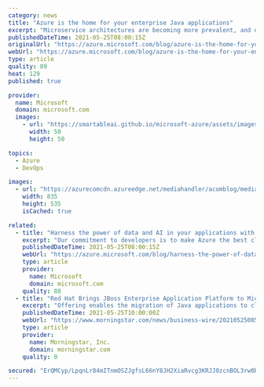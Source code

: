 ```yaml
---
category: news
title: "Azure is the home for your enterprise Java applications"
excerpt: "Microservice architectures are becoming more prevalent, and developers are building more applications on cloud platforms using containers and managed services. The Java ecosystem is complex and running Java applications in the cloud at an enterprise scale can be challenging. Our customers are asking"
publishedDateTime: 2021-05-25T08:00:15Z
originalUrl: "https://azure.microsoft.com/blog/azure-is-the-home-for-your-enterprise-java-applications/"
webUrl: "https://azure.microsoft.com/blog/azure-is-the-home-for-your-enterprise-java-applications/"
type: article
quality: 89
heat: 129
published: true

provider:
  name: Microsoft
  domain: microsoft.com
  images:
    - url: "https://smartableai.github.io/microsoft-azure/assets/images/organizations/microsoft.com-50x50.jpg"
      width: 50
      height: 50

topics:
  - Azure
  - DevOps

images:
  - url: "https://azurecomcdn.azureedge.net/mediahandler/acomblog/media/Default/blog/a75a5934-9ad7-4972-b99e-ea0431bf66d7.png"
    width: 835
    height: 535
    isCached: true

related:
  - title: "Harness the power of data and AI in your applications with Azure"
    excerpt: "Our commitment to developers is to make Azure the best cloud for developing intelligent applications that harness the power of data and AI. At Microsoft Build, we are announcing several exciting new capabilities and offers that make it easy and cost-effective for developers to get started with Azure"
    publishedDateTime: 2021-05-25T08:00:15Z
    webUrl: "https://azure.microsoft.com/blog/harness-the-power-of-data-and-ai-in-your-applications-with-azure/"
    type: article
    provider:
      name: Microsoft
      domain: microsoft.com
    quality: 88
  - title: "Red Hat Brings JBoss Enterprise Application Platform to Microsoft Azure, Easing Shift to the Cloud for Traditional Java Applications"
    excerpt: "Offering enables the migration of Java applications to cloud environments Red Hat, Inc., the world's leading provider of open source solutions, today announced Red Hat JBoss Enterprise Application Platform (JBoss EAP) on Microsoft Azure,"
    publishedDateTime: 2021-05-25T10:00:00Z
    webUrl: "https://www.morningstar.com/news/business-wire/20210525005305/red-hat-brings-jboss-enterprise-application-platform-to-microsoft-azure-easing-shift-to-the-cloud-for-traditional-java-applications"
    type: article
    provider:
      name: Morningstar, Inc.
      domain: morningstar.com
    quality: 0

secured: "ErQMCyp/LpqnLr84mITnmOSZJgfsL66nY8JH2XiaRvcg3KRJJ0zcnBOL3rw0bUnfyALkf8nVl1/yRsadGhMDRgUzeff6r0r4coZ1b+JB9LeZ5P+ZK/HFcxKY/F/AtIm8to1IQDas4xCqPn4qMfYGJaHhJB72KF2n1s6G+iYz7odFZtqB3T+gf1KiEQC7mAh9vtr7vLyHgqskNG6x0/x6QWTnMJCFr4hW8kVLUJWChumH6nqLZJwsX/slv7vyzRnXV6rhCCN11eADaOhI8Mb7MGVFmTBWYS2BPVxv5VhUraqVbclIbVJEHTcExnOvE8V53pQ2gM0Y4tNJI3Fi4mwKjrlvj6pPLXJOqB6GiOXkKTI=;Dfats2tkXc2folF5RRXnRA=="
---
```


